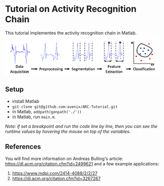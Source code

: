 # Tutorial on Activity Recognition Chain

This tutorial implementes the activity recognition chain in Matlab.
![Activity Recognition Chain](images/ARC.png)

## Setup
* install Matlab
* `git clone git@github.com:avenix/ARC-Tutorial.git`
* in Matlab, `addpath(genpath('./'))`
* in Matlab, run `main.m`.
 
*Note: if set a breakpoint and run the code line by line, then you can see the runtime values by hovering the mouse on top of the variables.*

## References
You will find more information on Andreas Bulling's article: https://dl.acm.org/citation.cfm?id=2499621
and a few example applications:
1. https://www.mdpi.com/2414-4088/2/2/27
2. https://dl.acm.org/citation.cfm?id=3267267